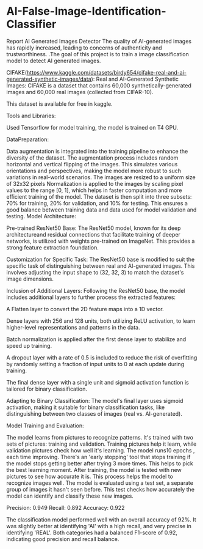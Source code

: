 # AI-False-Image-Identification-Classifier
Report AI Generated Images Detector
The quality of AI-generated images has rapidly increased, leading to concerns of authenticity and trustworthiness. .The goal of this project is to train a image classification model to detect AI generated images.

CIFAKE(https://www.kaggle.com/datasets/birdy654/cifake-real-and-ai-generated-synthetic-images/data): Real and AI-Generated Synthetic Images: CIFAKE is a dataset that contains 60,000 synthetically-generated images and 60,000 real images (collected from CIFAR-10).

This dataset is available for free in kaggle. 

Tools and Libraries:

Used Tensorflow for model training, the model is trained on T4 GPU.

DataPreparation:

Data augmentation is integrated into the training pipeline to enhance the diversity of the dataset.
The augmentation process includes random horizontal and vertical flipping of the images. This simulates various orientations and perspectives, making the model more robust to such variations in real-world scenarios.
The images are resized to a uniform size of 32x32 pixels
Normalization is applied to the images by scaling pixel values to the range [0, 1], which helps in faster computation and more efficient training of the model.
The dataset is then split into three subsets: 70% for training, 20% for validation, and 10% for testing. This ensures a good balance between training data and data used for model validation and testing.
Model Architecture:

Pre-trained ResNet50 Base: The ResNet50 model, known for its deep architectureand residual connections that facilitate training of deeper networks, is utilized with weights pre-trained on ImageNet. This provides a strong feature extraction foundation.

Customization for Specific Task: The ResNet50 base is modified to suit the specific task of distinguishing between real and AI-generated images. This involves adjusting the input shape to (32, 32, 3) to match the dataset's image dimensions.

Inclusion of Additional Layers: Following the ResNet50 base, the model includes additional layers to further process the extracted features:

A Flatten layer to convert the 2D feature maps into a 1D vector.

Dense layers with 256 and 128 units, both utilizing ReLU activation, to learn higher-level representations and patterns in the data.

Batch normalization is applied after the first dense layer to stabilize and speed up training.

A dropout layer with a rate of 0.5 is included to reduce the risk of overfitting by randomly setting a fraction of input units to 0 at each update during training.

The final dense layer with a single unit and sigmoid activation function is tailored for binary classification.

Adapting to Binary Classification: The model's final layer uses sigmoid activation, making it suitable for binary classification tasks, like distinguishing between two classes of images (real vs. AI-generated).


Model Training and Evaluation:

The model learns from pictures to recognize patterns. It's trained with two sets of pictures: training and validation.
Training pictures help it learn, while validation pictures check how well it's learning.
The model runs10 epochs , each time improving.
There's an 'early stopping' tool that stops training if the model stops getting better after trying 3 more times.
This helps to pick the best learning moment. After training, the model is tested with new pictures to see how accurate it is. This process helps the model to recognize images well.
The model is evaluated using a test set, a separate group of images it hasn't seen before.
This test checks how accurately the model can identify and classify these new images.

Precision: 0.949
Recall: 0.892
Accuracy: 0.922

The classification model performed well with an overall accuracy of 92%. It was slightly better at identifying 'AI' with a high recall, and very precise in identifying 'REAL'. Both categories had a balanced F1-score of 0.92, indicating good precision and recall balance.
